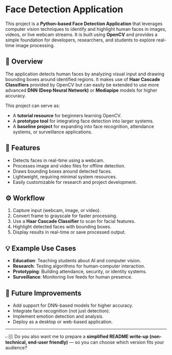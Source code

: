 
# Face Detection Application

This project is a **Python-based Face Detection Application** that leverages computer vision techniques to identify and highlight human faces in images, videos, or live webcam streams. It is built using **OpenCV** and provides a simple foundation for developers, researchers, and students to explore real-time image processing.

## 📖 Overview

The application detects human faces by analyzing visual input and drawing bounding boxes around identified regions. It makes use of **Haar Cascade Classifiers** provided by OpenCV but can easily be extended to use more advanced **DNN (Deep Neural Network)** or **Mediapipe** models for higher accuracy.

This project can serve as:

* A **tutorial resource** for beginners learning OpenCV.
* A **prototype tool** for integrating face detection into larger systems.
* A **baseline project** for expanding into face recognition, attendance systems, or surveillance applications.

## 🔑 Features

* Detects faces in real-time using a webcam.
* Processes image and video files for offline detection.
* Draws bounding boxes around detected faces.
* Lightweight, requiring minimal system resources.
* Easily customizable for research and project development.

## ⚙️ Workflow

1. Capture input (webcam, image, or video).
2. Convert frame to grayscale for faster processing.
3. Use a **Haar Cascade Classifier** to scan for facial features.
4. Highlight detected faces with bounding boxes.
5. Display results in real-time or save processed output.

## 💡 Example Use Cases

* **Education**: Teaching students about AI and computer vision.
* **Research**: Testing algorithms for human-computer interaction.
* **Prototyping**: Building attendance, security, or identity systems.
* **Surveillance**: Monitoring live feeds for human presence.

## 📌 Future Improvements

* Add support for DNN-based models for higher accuracy.
* Integrate face recognition (not just detection).
* Implement emotion detection and analysis.
* Deploy as a desktop or web-based application.

---

👉🏽 Do you also want me to prepare a **simplified README write-up (non-technical, end-user friendly)** — so you can choose which version fits your audience?
